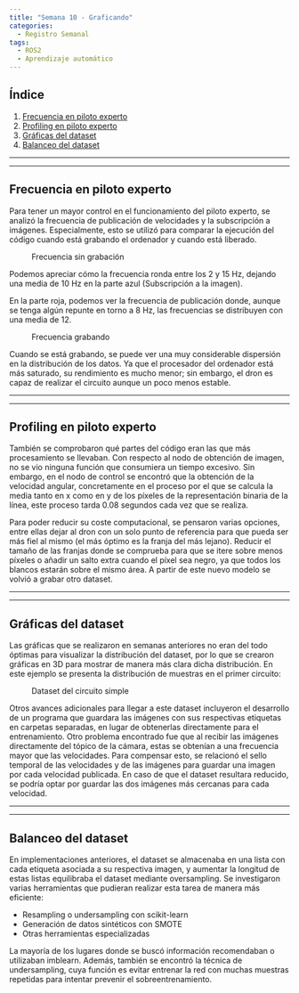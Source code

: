 ```yaml
---
title: "Semana 10 - Graficando"
categories:
  - Registro Semanal
tags:
  - ROS2
  - Aprendizaje automático
---
```


## Índice
1. [Frecuencia en piloto experto](#frecuencia-en-piloto-experto)
2. [Profiling en piloto experto](#profiling-en-piloto-experto)
3. [Gráficas del dataset](#gráficas-del-dataset)
4. [Balanceo del dataset](#balanceo-del-dataset)

---
---

## Frecuencia en piloto experto

Para tener un mayor control en el funcionamiento del piloto experto, se analizó la frecuencia de publicación de velocidades y la subscripción a imágenes. Especialmente, esto se utilizó para comparar la ejecución del código cuando está grabando el ordenador y cuando está liberado.

<figure class="align-center" style="width:60%">
  <img src="{{ site.url }}{{ site.baseurl }}/assets/images/post10/freqSinGrabar.png" alt="">
  <figcaption>Frecuencia sin grabación</figcaption>
</figure>

Podemos apreciar cómo la frecuencia ronda entre los 2 y 15 Hz, dejando una media de 10 Hz en la parte azul (Subscripción a la imagen).

En la parte roja, podemos ver la frecuencia de publicación donde, aunque se tenga algún repunte en torno a 8 Hz, las frecuencias se distribuyen con una media de 12.

<figure class="align-center" style="width:60%">
  <img src="{{ site.url }}{{ site.baseurl }}/assets/images/post10/freqGrabando.png" alt="">
  <figcaption>Frecuencia grabando</figcaption>
</figure>

Cuando se está grabando, se puede ver una muy considerable dispersión en la distribución de los datos. Ya que el procesador del ordenador está más saturado, su rendimiento es mucho menor; sin embargo, el dron es capaz de realizar el circuito aunque un poco menos estable.

---
---

## Profiling en piloto experto

También se comprobaron qué partes del código eran las que más procesamiento se llevaban. Con respecto al nodo de obtención de imagen, no se vio ninguna función que consumiera un tiempo excesivo. Sin embargo, en el nodo de control se encontró que la obtención de la velocidad angular, concretamente en el proceso por el que se calcula la media tanto en x como en y de los píxeles de la representación binaria de la línea, este proceso tarda 0.08 segundos cada vez que se realiza.

Para poder reducir su coste computacional, se pensaron varias opciones, entre ellas dejar al dron con un solo punto de referencia para que pueda ser más fiel al mismo (el más óptimo es la franja del más lejano). Reducir el tamaño de las franjas donde se comprueba para que se itere sobre menos píxeles o añadir un salto extra cuando el píxel sea negro, ya que todos los blancos estarán sobre el mismo área. A partir de este nuevo modelo se volvió a grabar otro dataset.

---
---

## Gráficas del dataset
Las gráficas que se realizaron en semanas anteriores no eran del todo óptimas para visualizar la distribución del dataset, por lo que se crearon gráficas en 3D para mostrar de manera más clara dicha distribución. En este ejemplo se presenta la distribución de muestras en el primer circuito:

<figure class="align-center" style="width:60%">
  <img src="{{ site.url }}{{ site.baseurl }}/assets/images/post10/3dGraphic.png" alt="">
  <figcaption>Dataset del circuito simple</figcaption>
</figure>

Otros avances adicionales para llegar a este dataset incluyeron el desarrollo de un programa que guardara las imágenes con sus respectivas etiquetas en carpetas separadas, en lugar de obtenerlas directamente para el entrenamiento. Otro problema encontrado fue que al recibir las imágenes directamente del tópico de la cámara, estas se obtenían a una frecuencia mayor que las velocidades. Para compensar esto, se relacionó el sello temporal de las velocidades y de las imágenes para guardar una imagen por cada velocidad publicada. En caso de que el dataset resultara reducido, se podría optar por guardar las dos imágenes más cercanas para cada velocidad.

---
---

## Balanceo del dataset
En implementaciones anteriores, el dataset se almacenaba en una lista con cada etiqueta asociada a su respectiva imagen, y aumentar la longitud de estas listas equilibraba el dataset mediante oversampling. Se investigaron varias herramientas que pudieran realizar esta tarea de manera más eficiente:

* Resampling o undersampling con scikit-learn
* Generación de datos sintéticos con SMOTE
* Otras herramientas especializadas

La mayoría de los lugares donde se buscó información recomendaban o utilizaban imblearn. Además, también se encontró la técnica de undersampling, cuya función es evitar entrenar la red con muchas muestras repetidas para intentar prevenir el sobreentrenamiento.

